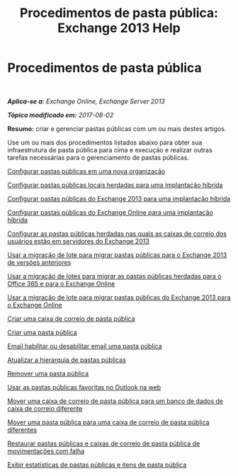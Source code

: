 ﻿---
title: 'Procedimentos de pasta pública: Exchange 2013 Help'
TOCTitle: Procedimentos de pasta pública
ms:assetid: afa54c8e-f3ab-4f5f-85ad-fb2a905ecfa9
ms:mtpsurl: https://technet.microsoft.com/pt-br/library/JJ657481(v=EXCHG.150)
ms:contentKeyID: 50486411
ms.date: 05/22/2018
mtps_version: v=EXCHG.150
ms.translationtype: MT
---

# Procedimentos de pasta pública

 

_**Aplica-se a:** Exchange Online, Exchange Server 2013_

_**Tópico modificado em:** 2017-08-02_

**Resumo:**  criar e gerenciar pastas públicas com um ou mais destes artigos.

Use um ou mais dos procedimentos listados abaixo para obter sua infraestrutura de pasta pública para cima e execução e realizar outras tarefas necessárias para o gerenciamento de pastas públicas.

[Configurar pastas públicas em uma nova organização](https://docs.microsoft.com/pt-br/exchange/collaboration-exo/public-folders/set-up-public-folders)

[Configurar pastas públicas locais herdadas para uma implantação híbrida](https://docs.microsoft.com/pt-br/exchange/collaboration-exo/public-folders/set-up-legacy-hybrid-public-folders)

[Configurar pastas públicas do Exchange 2013 para uma implantação híbrida](https://docs.microsoft.com/pt-br/exchange/collaboration-exo/public-folders/set-up-modern-hybrid-public-folders)

[Configurar pastas públicas do Exchange Online para uma implantação híbrida](configure-exchange-online-public-folders-for-a-hybrid-deployment-exchange-2013-help.md)

[Configurar as pastas públicas herdadas nas quais as caixas de correio dos usuários estão em servidores do Exchange 2013](configure-legacy-public-folders-where-user-mailboxes-are-on-exchange-2013-servers-exchange-2013-help.md)

[Usar a migração de lote para migrar pastas públicas para o Exchange 2013 de versões anteriores](use-batch-migration-to-migrate-public-folders-to-exchange-2013-from-previous-versions-exchange-2013-help.md)

[Usar a migração de lotes para migrar as pastas públicas herdadas para o Office 365 e para o Exchange Online](https://docs.microsoft.com/pt-br/exchange/collaboration-exo/public-folders/batch-migration-of-legacy-public-folders)

[Usar a migração de lote para migrar pastas públicas do Exchange 2013 para o Exchange Online](https://docs.microsoft.com/pt-br/exchange/collaboration-exo/public-folders/batch-migration-of-exchange-2013-public-folders)

[Criar uma caixa de correio de pasta pública](https://docs.microsoft.com/pt-br/exchange/collaboration-exo/public-folders/create-public-folder-mailbox)

[Criar uma pasta pública](https://docs.microsoft.com/pt-br/exchange/collaboration-exo/public-folders/create-public-folder)

[Email habilitar ou desabilitar email uma pasta pública](mail-enable-or-mail-disable-a-public-folder-exchange-2013-help.md)

[Atualizar a hierarquia de pastas públicas](https://docs.microsoft.com/pt-br/exchange/collaboration-exo/public-folders/update-public-folder-hierarchy)

[Remover uma pasta pública](https://docs.microsoft.com/pt-br/exchange/collaboration-exo/public-folders/remove-public-folder)

[Usar as pastas públicas favoritas no Outlook na web](https://docs.microsoft.com/pt-br/exchange/collaboration-exo/public-folders/use-favorite-public-folders)

[Mover uma caixa de correio de pasta pública para um banco de dados de caixa de correio diferente](move-a-public-folder-mailbox-to-a-different-mailbox-database-exchange-2013-help.md)

[Mover uma pasta pública para uma caixa de correio de pasta pública diferentes](move-a-public-folder-to-a-different-public-folder-mailbox-exchange-2013-help.md)

[Restaurar pastas públicas e caixas de correio de pasta pública de movimentações com falha](restore-public-folders-and-public-folder-mailboxes-from-failed-moves-exchange-2013-help.md)

[Exibir estatísticas de pastas públicas e itens de pasta pública](view-statistics-for-public-folders-and-public-folder-items-exchange-2013-help.md)

